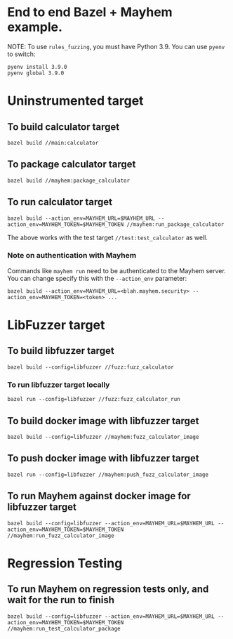 # End to end Bazel + Mayhem example.

NOTE: To use `rules_fuzzing`, you must have Python 3.9. You can use `pyenv` to switch:
```
pyenv install 3.9.0
pyenv global 3.9.0
```

# Uninstrumented target

## To build calculator target

```
bazel build //main:calculator
```

## To package calculator target

```
bazel build //mayhem:package_calculator
```

## To run calculator target

```
bazel build --action_env=MAYHEM_URL=$MAYHEM_URL --action_env=MAYHEM_TOKEN=$MAYHEM_TOKEN //mayhem:run_package_calculator 
```

The above works with the test target `//test:test_calculator` as well.

### Note on authentication with Mayhem

Commands like `mayhem run` need to be authenticated to the Mayhem server. You can change specify this with the `--action_env` parameter: 
```
bazel build --action_env=MAYHEM_URL=<blah.mayhem.security> --action_env=MAYHEM_TOKEN=<token> ...
``` 

# LibFuzzer target

## To build libfuzzer target

```
bazel build --config=libfuzzer //fuzz:fuzz_calculator
```

### To run libfuzzer target locally

```
bazel run --config=libfuzzer //fuzz:fuzz_calculator_run
```

## To build docker image with libfuzzer target

```
bazel build --config=libfuzzer //mayhem:fuzz_calculator_image
```

## To push docker image with libfuzzer target

```
bazel run --config=libfuzzer //mayhem:push_fuzz_calculator_image
```

## To run Mayhem against docker image for libfuzzer target

```
bazel build --config=libfuzzer --action_env=MAYHEM_URL=$MAYHEM_URL --action_env=MAYHEM_TOKEN=$MAYHEM_TOKEN //mayhem:run_fuzz_calculator_image
```

# Regression Testing

## To run Mayhem on regression tests only, and wait for the run to finish

```
bazel build --config=libfuzzer --action_env=MAYHEM_URL=$MAYHEM_URL --action_env=MAYHEM_TOKEN=$MAYHEM_TOKEN //mayhem:run_test_calculator_package
```


